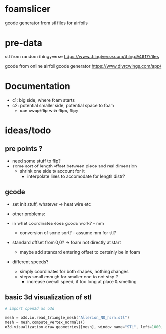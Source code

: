 # foamslicer
gcode generator from stl files for airfoils

# pre-data
stl from random thingyverse
https://www.thingiverse.com/thing:94917/files

gcode from online airfoil gcode generator
https://www.diyrcwings.com/app/

# Documentation
* c1: big side, where foam starts
* c2: potential smaller side, potential space to foam
    * can swap/flip with flipx, flipy


# ideas/todo
## pre points ?
* need some stuff to flip?
* some sort of length offset between piece and real dimension
    * shrink one side to account for it
        * interpolate lines to accomodate for length distr?

## gcode
* set init stuff, whatever -> heat wire etc

* other problems:
* in what coordinates does gcode work? - mm
    * conversion of some sort? - assume mm for stl?
* standard offset from 0,0? -> foam not directly at start
    * maybe add standard entering offset to certainly be in foam

* different speeds?
    * simply coordinates for both shapes, nothing changes
    * steps small enough for smaller one to not stop ?
        * increase overall speed, if too long at place & smelting


## basic 3d visualization of stl
```python
# import open3d as o3d

mesh = o3d.io.read_triangle_mesh("Allerion_NO_horn.stl")
mesh = mesh.compute_vertex_normals()
o3d.visualization.draw_geometries([mesh], window_name="STL", left=1000, top=200, width=800, height=650)
```